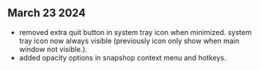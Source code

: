 ## March 23 2024
* removed extra quit button in system tray icon when minimized. system tray icon now always visible (previously icon only show when main window not visible.).
* added opacity options in snapshop context menu and hotkeys. 